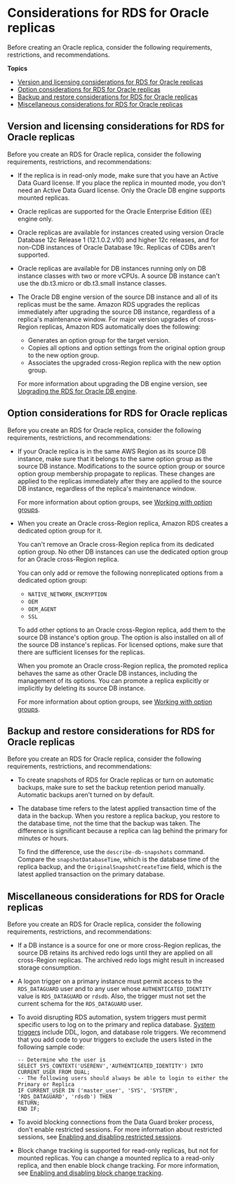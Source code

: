 # Considerations for RDS for Oracle replicas<a name="oracle-read-replicas.limitations"></a>

Before creating an Oracle replica, consider the following requirements, restrictions, and recommendations\.

**Topics**
+ [Version and licensing considerations for RDS for Oracle replicas](#oracle-read-replicas.limitations.versions-and-licenses)
+ [Option considerations for RDS for Oracle replicas](#oracle-read-replicas.limitations.options)
+ [Backup and restore considerations for RDS for Oracle replicas](#oracle-read-replicas.limitations.backups)
+ [Miscellaneous considerations for RDS for Oracle replicas](#oracle-read-replicas.limitations.miscellaneous)

## Version and licensing considerations for RDS for Oracle replicas<a name="oracle-read-replicas.limitations.versions-and-licenses"></a>

Before you create an RDS for Oracle replica, consider the following requirements, restrictions, and recommendations:
+ If the replica is in read\-only mode, make sure that you have an Active Data Guard license\. If you place the replica in mounted mode, you don't need an Active Data Guard license\. Only the Oracle DB engine supports mounted replicas\.
+ Oracle replicas are supported for the Oracle Enterprise Edition \(EE\) engine only\.
+ Oracle replicas are available for instances created using version Oracle Database 12c Release 1 \(12\.1\.0\.2\.v10\) and higher 12c releases, and for non\-CDB instances of Oracle Database 19c\. Replicas of CDBs aren't supported\.
+ Oracle replicas are available for DB instances running only on DB instance classes with two or more vCPUs\. A source DB instance can't use the db\.t3\.micro or db\.t3\.small instance classes\.
+ The Oracle DB engine version of the source DB instance and all of its replicas must be the same\. Amazon RDS upgrades the replicas immediately after upgrading the source DB instance, regardless of a replica's maintenance window\. For major version upgrades of cross\-Region replicas, Amazon RDS automatically does the following:
  + Generates an option group for the target version\.
  + Copies all options and option settings from the original option group to the new option group\.
  + Associates the upgraded cross\-Region replica with the new option group\.

  For more information about upgrading the DB engine version, see [Upgrading the RDS for Oracle DB engine](USER_UpgradeDBInstance.Oracle.md)\.

## Option considerations for RDS for Oracle replicas<a name="oracle-read-replicas.limitations.options"></a>

Before you create an RDS for Oracle replica, consider the following requirements, restrictions, and recommendations:
+ If your Oracle replica is in the same AWS Region as its source DB instance, make sure that it belongs to the same option group as the source DB instance\. Modifications to the source option group or source option group membership propagate to replicas\. These changes are applied to the replicas immediately after they are applied to the source DB instance, regardless of the replica's maintenance window\.

  For more information about option groups, see [Working with option groups](USER_WorkingWithOptionGroups.md)\.
+ When you create an Oracle cross\-Region replica, Amazon RDS creates a dedicated option group for it\.

  You can't remove an Oracle cross\-Region replica from its dedicated option group\. No other DB instances can use the dedicated option group for an Oracle cross\-Region replica\.

  You can only add or remove the following nonreplicated options from a dedicated option group:
  + `NATIVE_NETWORK_ENCRYPTION`
  + `OEM`
  + `OEM_AGENT`
  + `SSL`

  To add other options to an Oracle cross\-Region replica, add them to the source DB instance's option group\. The option is also installed on all of the source DB instance's replicas\. For licensed options, make sure that there are sufficient licenses for the replicas\.

  When you promote an Oracle cross\-Region replica, the promoted replica behaves the same as other Oracle DB instances, including the management of its options\. You can promote a replica explicitly or implicitly by deleting its source DB instance\.

  For more information about option groups, see [Working with option groups](USER_WorkingWithOptionGroups.md)\.

## Backup and restore considerations for RDS for Oracle replicas<a name="oracle-read-replicas.limitations.backups"></a>

Before you create an RDS for Oracle replica, consider the following requirements, restrictions, and recommendations:
+ To create snapshots of RDS for Oracle replicas or turn on automatic backups, make sure to set the backup retention period manually\. Automatic backups aren't turned on by default\.
+ The database time refers to the latest applied transaction time of the data in the backup\. When you restore a replica backup, you restore to the database time, not the time that the backup was taken\. The difference is significant because a replica can lag behind the primary for minutes or hours\. 

  To find the difference, use the `describe-db-snapshots` command\. Compare the `snapshotDatabaseTime`, which is the database time of the replica backup, and the `OriginalSnapshotCreateTime` field, which is the latest applied transaction on the primary database\.

## Miscellaneous considerations for RDS for Oracle replicas<a name="oracle-read-replicas.limitations.miscellaneous"></a>

Before you create an RDS for Oracle replica, consider the following requirements, restrictions, and recommendations:
+ If a DB instance is a source for one or more cross\-Region replicas, the source DB retains its archived redo logs until they are applied on all cross\-Region replicas\. The archived redo logs might result in increased storage consumption\.
+ A logon trigger on a primary instance must permit access to the `RDS_DATAGUARD` user and to any user whose `AUTHENTICATED_IDENTITY` value is `RDS_DATAGUARD` or `rdsdb`\. Also, the trigger must not set the current schema for the `RDS_DATAGUARD` user\.
+ To avoid disrupting RDS automation, system triggers must permit specific users to log on to the primary and replica database\. [System triggers](https://docs.oracle.com/en/database/oracle/oracle-database/19/lnpls/plsql-triggers.html#GUID-FE23FCE8-DE36-41EF-80A9-6B4B49E80E5B) include DDL, logon, and database role triggers\. We recommend that you add code to your triggers to exclude the users listed in the following sample code:

  ```
  -- Determine who the user is
  SELECT SYS_CONTEXT('USERENV','AUTHENTICATED_IDENTITY') INTO CURRENT_USER FROM DUAL;
  -- The following users should always be able to login to either the Primary or Replica
  IF CURRENT_USER IN ('master_user', 'SYS', 'SYSTEM', 'RDS_DATAGUARD', 'rdsdb') THEN
  RETURN;
  END IF;
  ```
+ To avoid blocking connections from the Data Guard broker process, don't enable restricted sessions\. For more information about restricted sessions, see [Enabling and disabling restricted sessions](Appendix.Oracle.CommonDBATasks.System.md#Appendix.Oracle.CommonDBATasks.RestrictedSession)\.
+ Block change tracking is supported for read\-only replicas, but not for mounted replicas\. You can change a mounted replica to a read\-only replica, and then enable block change tracking\. For more information, see [Enabling and disabling block change tracking](Appendix.Oracle.CommonDBATasks.RMAN.md#Appendix.Oracle.CommonDBATasks.BlockChangeTracking)\.